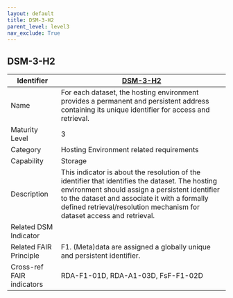 ```yaml
---
layout: default
title: DSM-3-H2
parent_level: level3
nav_exclude: True
---
```


## DSM-3-H2

| Identifier | [DSM-3-H2](https://github.com/FAIRplus/Data-Maturity/blob/master/docs/_indicators/DSM-3-H2.md) |
| --------- | ----------|
| Name | For each dataset, the hosting environment provides a permanent and persistent address containing its unique identifier for access and retrieval. |
| Maturity Level | 3 |
| Category | Hosting Environment related requirements |
| Capability | Storage |
| Description | This indicator is about the resolution of the identifier that identifies the dataset. The hosting environment should assign a persistent identifier to the dataset and associate it with a formally defined retrieval/resolution mechanism for dataset access and retrieval. |
| Related DSM Indicator | |
| Related FAIR Principle | F1. (Meta)data are assigned a globally unique and persistent identifier. |
| Cross-ref FAIR indicators | RDA-F1-01D, RDA-A1-03D, FsF-F1-02D |
